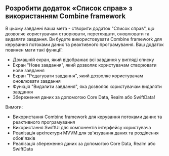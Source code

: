 ## Розробити додаток «Список справ» з використанням Combine framework

В цьому завданні ваша мета - створити додаток "Список справ", що дозволяє користувачам створювати, переглядати, оновлювати та видаляти завдання. Ви будете використовувати Combine framework для керування потоками даних та реактивного програмування. Ваш додаток повинен мати такі функції:

- Домашній екран, який відображає всі завдання у вигляді списку
- Екран "Нове завдання", який дозволяє користувачам створювати нове завдання
- Екран "Редагувати завдання", який дозволяє користувачам оновлювати завдання
- Функція "Видалити завдання", яка дозволяє користувачам видаляти завдання
- Збереження даних за допомогою Core Data, Realm або SwiftData!

Вимоги:
- Використання Combine framework для керування потоками даних та реактивного програмування
- Використання SwiftUI для компонентів інтерфейсу користувача
- Реалізація архітектури MVVM для зв'язування даних та розділення обов'язків
- Реалізація збереження даних за допомогою Core Data, Realm або SwiftData
